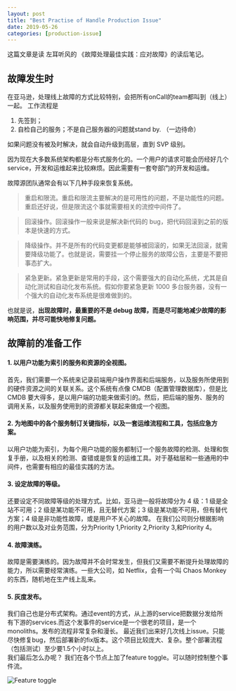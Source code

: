 ```yaml
---
layout: post
title: "Best Practise of Handle Production Issue"
date: 2019-05-26
categories: [production-issue]
---
```


这篇文章是读 左耳听风的 《故障处理最佳实践：应对故障》的读后笔记。  

## 故障发生时

在亚马逊，处理线上故障的方式比较特别，会把所有onCall的team都叫到（线上）一起。
工作流程是
1. 先签到；
2. 自检自己的服务；不是自己服务器的问题就stand by. （一边待命）

如果问题没有被及时解决，就会自动升级到高层，直到 SVP 级别。

因为现在大多数系统架构都是分布式服务化的。一个用户的请求可能会历经好几个service，开发和运维起来比较麻烦。因此需要有一套夸部门的开发和运维。

故障源团队通常会有以下几种手段来恢复系统。


> 重启和限流。重启和限流主要解决的是可用性的问题，不是功能性的问题。重启还好说，但是限流这个事就需要相关的流控中间件了。

> 回滚操作。回滚操作一般来说是解决新代码的 bug，把代码回滚到之前的版本是快速的方式。

> 降级操作。并不是所有的代码变更都是能够被回滚的，如果无法回滚，就需要降级功能了。也就是说，需要挂一个停止服务的故障公告，主要是不要把事态扩大。

> 紧急更新。紧急更新是常用的手段，这个需要强大的自动化系统，尤其是自动化测试和自动化发布系统。假如你要紧急更新 1000 多台服务器，没有一个强大的自动化发布系统是很难做到的。

也就是说，**出现故障时，最重要的不是 debug 故障，而是尽可能地减少故障的影响范围，并尽可能快地修复问题。**

## 故障前的准备工作

#### 1. 以用户功能为索引的服务和资源的全视图。
首先，我们需要一个系统来记录前端用户操作界面和后端服务，以及服务所使用到的硬件资源之间的关联关系。这个系统有点像 CMDB（配置管理数据库），但是比 CMDB 要大得多，是以用户端的功能来做索引的。然后，把后端的服务、服务的调用关系，以及服务使用到的资源都关联起来做成一个视图。
#### 2. 为地图中的各个服务制订关键指标，以及一套运维流程和工具，包括应急方案。
以用户功能为索引，为每个用户功能的服务都制订一个服务故障的检测、处理和恢复手册，以及相关的检测、查错或是恢复的运维工具。对于基础层和一些通用的中间件，也需要有相应的最佳实践的方法。

#### 3. 设定故障的等级。
还要设定不同故障等级的处理方式。比如，亚马逊一般将故障分为 4 级：1 级是全站不可用；2 级是某功能不可用，且无替代方案；3 级是某功能不可用，但有替代方案；4 级是非功能性故障，或是用户不关心的故障。
在我们公司则分根据影响的用户数以及对业务范围，分为Priority 1,Priority 2,Priority 3,和Priority 4。

#### 4. 故障演练。
故障是需要演练的。因为故障并不会时常发生，但我们又需要不断提升处理故障的能力，所以需要经常演练。一些大公司，如 Netflix，会有一个叫 Chaos Monkey 的东西，随机地在生产线上乱来。
#### 5. 灰度发布。

我们自己也是分布式架构。通过event的方式，从上游的service把数据分发给所有下游的services.而这个发事件的service是一个很老的项目，是一个monoliths。发布的流程非常复杂和漫长。
最近我们出来好几次线上issue。只能尽快修复bug，然后部署新的fix版本。这个项目比较庞大、复杂。整个部署流程（包括测试）至少要1.5个小时以上。  
我们最后怎么办呢？
我们在各个节点上加了feature toggle。可以随时控制整个事件流。
  
![Feature toggle]({{"/assets/feature-toggle.jpg"}})

